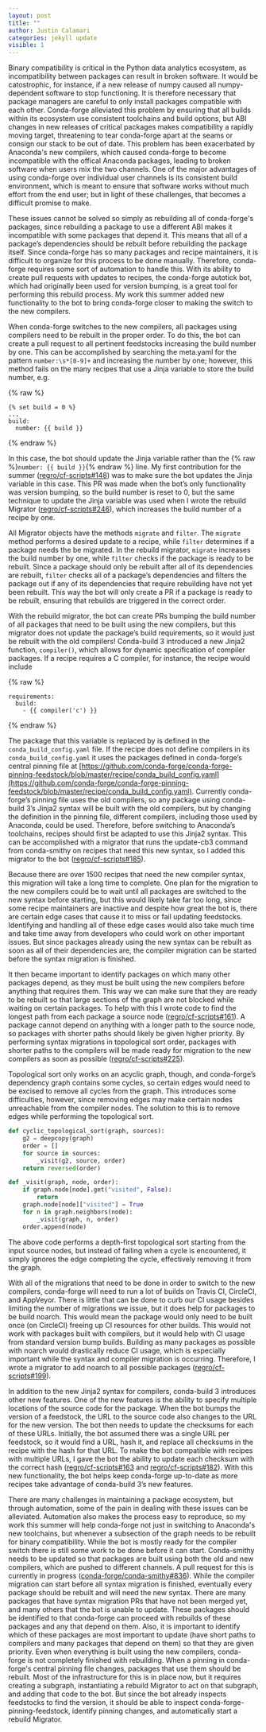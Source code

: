 ```yaml
---
layout: post
title: ""
author: Justin Calamari
categories: jekyll update
visible: 1
---
```


Binary compatibility is critical in the Python data analytics ecosystem, as
incompatibility between packages can result in broken software. It would be
catostrophic, for instance, if a new release of numpy caused all
numpy-dependent software to stop functioning. It is therefore necessary that
package managers are careful to only install packages compatible with each
other. Conda-forge alleviated this problem by ensuring that all builds
within its ecosystem use consistent toolchains and build options, but ABI
changes in new releases of critical packages makes compatibility a rapidly
moving target, threatening to tear conda-forge apart at the seams or consign
our stack to be out of date.  This problem has been exacerbated by
Anaconda's new compilers, which caused conda-forge to become incompatible
with the offical Anaconda packages, leading to broken software when users
mix the two channels. One of the major advantages of using conda-forge over
individual user channels is its consistent build environment, which is meant
to ensure that software works without much effort from the end user; but in
light of these challenges, that becomes a difficult promise to make.

These issues cannot be solved so simply as rebuilding all of conda-forge's
packages, since rebuilding a package to use a different ABI makes it
incompatible with some packages that depend it. This means that all of a
package’s dependencies should be rebuilt before rebuilding the package
itself. Since conda-forge has so many packages and recipe maintainers, it is
difficult to organize for this process to be done manually. Therefore,
conda-forge requires some sort of automation to handle this.  With its
ability to create pull requests with updates to recipes, the conda-forge
autotick bot, which had originally been used for version bumping, is a great
tool for performing this rebuild process. My work this summer added new
functionality to the bot to bring conda-forge closer to making the switch to
the new compilers.

When conda-forge switches to the new compilers, all packages using compilers
need to be rebuilt in the proper order. To do this, the bot can create a
pull request to all pertinent feedstocks increasing the build number by one.
This can be accomplished by searching the meta.yaml for the pattern
`number:\s*[0-9]+` and increasing the number by one; however, this method
fails on the many recipes that use a Jinja variable to store the build
number, e.g.

{% raw %}
```
{% set build = 0 %}
...
build:
  number: {{ build }}
```
{% endraw %}

In this case, the bot should update the Jinja variable rather than the {%
raw %}`number: {{ build }}`{% endraw %} line. My first contribution for the
summer ([regro/cf-scripts#148][148]) was to make sure the bot updates the
Jinja variable in this case. This PR was made when the bot’s only
functionality was version bumping, so the build number is reset to 0, but
the same technique to update the Jinja variable was used when I wrote the
rebuild Migrator ([regro/cf-scripts#246][246]), which increases the build
number of a recipe by one.

All Migrator objects have the methods `migrate` and `filter`. The `migrate`
method performs a desired update to a recipe, while `filter` determines if a
package needs the be migrated. In the rebuild migrator, `migrate` increases
the build number by one, while `filter` checks if the package is ready to be
rebuilt.  Since a package should only be rebuilt after all of its
dependencies are rebuilt, `filter` checks all of a package’s dependencies
and filters the package out if any of its dependencies that require
rebuilding have not yet been rebuilt. This way the bot will only create a PR
if a package is ready to be rebuilt, ensuring that rebuilds are triggered in
the correct order.

With the rebuild migrator, the bot can create PRs bumping the build number
of all packages that need to be built using the new compilers, but this
migrator does not update the package’s build requirements, so it would just
be rebuilt with the old compilers! Conda-build 3 introduced a new Jinja2
function, `compiler()`, which allows for dynamic specification of compiler
packages. If a recipe requires a C compiler, for instance, the recipe would
include

{% raw %}
```
requirements:
  build:
    - {{ compiler('c') }}
```
{% endraw %}

The package that this variable is replaced by is defined in the
`conda_build_config.yaml` file. If the recipe does not define compilers in
its `conda_build_config.yaml` it uses the packages defined in conda-forge’s
central pinning file at
[https://github.com/conda-forge/conda-forge-pinning-feedstock/blob/master/recipe/conda_build_config.yaml](https://github.com/conda-forge/conda-forge-pinning-feedstock/blob/master/recipe/conda_build_config.yaml).
Currently conda-forge’s pinning file uses the old compilers, so any package
using conda-build 3’s Jinja2 syntax will be built with the old compilers,
but by changing the definition in the pinning file, different compilers,
including those used by Anaconda, could be used. Therefore, before switching
to Anaconda’s toolchains, recipes should first be adapted to use this Jinja2
syntax. This can be accomplished with a migrator that runs the update-cb3
command from conda-smithy on recipes that need this new syntax, so I added
this migrator to the bot ([regro/cf-scripts#185][185]).

Because there are over 1500 recipes that need the new compiler syntax, this
migration will take a long time to complete. One plan for the migration to
the new compilers could be to wait until all packages are switched to the
new syntax before starting, but this would likely take far too long, since
some recipe maintainers are inactive and despite how great the bot is, there
are certain edge cases that cause it to miss or fail updating feedstocks.
Identifying and handling all of these edge cases would also take much time
and take time away from developers who could work on other important issues.
But since packages already using the new syntax can be rebuilt as soon as
all of their dependencies are, the compiler migration can be started before
the syntax migration is finished.

It then became important to identify packages on which many other packages
depend, as they must be built using the new compilers before anything that
requires them. This way we can make sure that they are ready to be rebuilt
so that large sections of the graph are not blocked while waiting on certain
packages. To help with this I wrote code to find the longest path from each
package a source node ([regro/cf-scripts#161][161]). A package cannot depend
on anything with a longer path to the source node, so packages with shorter
paths should likely be given higher priority. By performing syntax
migrations in topological sort order, packages with shorter paths to the
compilers will be made ready for migration to the new compilers as soon as
possible ([regro/cf-scripts#225][225]).

Topological sort only works on an acyclic graph, though, and conda-forge’s
dependency graph contains some cycles, so certain edges would need to be
excised to remove all cycles from the graph. This introduces some
difficulties, however, since removing edges may make certain nodes
unreachable from the compiler nodes. The solution to this is to remove edges
while performing the topological sort.

```python
def cyclic_topological_sort(graph, sources):
    g2 = deepcopy(graph)
    order = []
    for source in sources:
        _visit(g2, source, order)
    return reversed(order)

def _visit(graph, node, order):
    if graph.node[node].get("visited", False):
        return
    graph.node[node]["visited"] = True
    for n in graph.neighbors(node):
        _visit(graph, n, order)
    order.append(node)
```

The above code performs a depth-first topological sort starting from the
input source nodes, but instead of failing when a cycle is encountered, it
simply ignores the edge completing the cycle, effectively removing it from
the graph.

With all of the migrations that need to be done in order to switch to the
new compilers, conda-forge will need to run a lot of builds on Travis CI,
CircleCI, and AppVeyor. There is little that can be done to curb our CI
usage besides limiting the number of migrations we issue, but it does help
for packages to be build noarch. This would mean the package would only need
to be built once (on CircleCI) freeing up CI resources for other builds.
This would not work with packages built with compilers, but it would help
with CI usage from standard version bump builds. Building as many packages
as possible with noarch would drastically reduce CI usage, which is
especially important while the syntax and compiler migration is occurring.
Therefore, I wrote a migrator to add noarch to all possible packages
([regro/cf-scripts#199][199]).

In addition to the new Jinja2 syntax for compilers, conda-build 3 introduces
other new features. One of the new features is the ability to specify
multiple locations of the source code for the package. When the bot bumps
the version of a feedstock, the URL to the source code also changes to the
URL for the new version. The bot then needs to update the checksums for each
of these URLs. Initially, the bot assumed there was a single URL per
feedstock, so it would find a URL, hash it, and replace all checksums in the
recipe with the hash for that URL. To make the bot compatible with recipes
with multiple URLs, I gave the bot the ability to update each checksum with
the correct hash ([regro/cf-scripts#163][163] and
[regro/cf-scripts#182][182]). With this new functionality, the bot helps
keep conda-forge up-to-date as more recipes take advantage of conda-build
3’s new features.

There are many challenges in maintaining a package ecosystem, but through
automation, some of the pain in dealing with these issues can be alleviated.
Automation also makes the process easy to reproduce, so my work this summer
will help conda-forge not just in switching to Anaconda's new toolchains,
but whenever a subsection of the graph needs to be rebuilt for binary
compatibility. While the bot is mostly ready for the compiler switch there
is still some work to be done before it can start. Conda-smithy needs to be
updated so that packages are built using both the old and new compilers,
which are pushed to different channels. A pull request for this is currently
in progress ([conda-forge/conda-smithy#836][836]). While the compiler
migration can start before all syntax migration is finished, eventually
every package should be rebuilt and will need the new syntax. There are many
packages that have syntax migration PRs that have not been merged yet, and
many others that the bot is unable to update. These packages should be
identified to that conda-forge can proceed with rebuilds of these packages
and any that depend on them. Also, it is important to identify which of
these packages are most important to update (have short paths to compilers
and many packages that depend on them) so that they are given priority. Even
when everything is built using the new compilers, conda-forge is not
completely finished with rebuilding. When a pinning in conda-forge's central
pinning file changes, packages that use them should be rebuilt. Most of the
infrastructure for this is in place now, but it requires creating a
subgraph, instantiating a rebuild Migrator to act on that subgraph, and
adding that code to the bot. But since the bot already inspects feedstocks
to find the version, it should be able to inspect
conda-forge-pinning-feedstock, identify pinning changes, and automatically
start a rebuild Migrator.

[148]: https://github.com/regro/cf-scripts/pull/148 
[246]: https://github.com/regro/cf-scripts/pull/246
[185]: https://github.com/regro/cf-scripts/pull/185
[161]: https://github.com/regro/cf-scripts/pull/161
[225]: https://github.com/regro/cf-scripts/pull/225
[199]: https://github.com/regro/cf-scripts/pull/199
[163]: https://github.com/regro/cf-scripts/pull/163
[182]: https://github.com/regro/cf-scripts/pull/182
[836]: https://github.com/conda-forge/conda-smithy/pull/836

